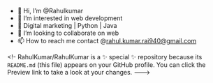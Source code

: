 - 👋 Hi, I’m @Rahulkumar
- 👀 I’m interested in web development
- 🌱 Digital marketing | Python | Java
- 💞️ I’m looking to collaborate on web
- 📫 How to reach me contact @rahul.kumar.rai940@gmail.com

<!-
RahulKumar/RahulKumar is a ✨ special ✨ repository because its `README.md` (this file) appears on your GitHub profile.
You can click the Preview link to take a look at your changes.
--->
